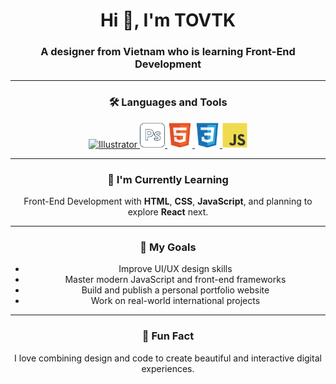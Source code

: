 <h1 align="center">Hi 👋, I'm TOVTK</h1>
<h3 align="center">A designer from Vietnam who is learning Front-End Development</h3>

---

<h3 align="center">🛠️ Languages and Tools</h3>
<p align="center">
  <a href="https://www.adobe.com/products/illustrator.html" target="_blank">
    <img src="https://www.vectorlogo.zone/logos/adobe_illustrator/adobe_illustrator-icon.svg" alt="Illustrator" width="40" height="40"/>
  </a>
  <a href="https://www.photoshop.com/en" target="_blank">
    <img src="https://raw.githubusercontent.com/devicons/devicon/master/icons/photoshop/photoshop-line.svg" alt="Photoshop" width="40" height="40"/>
  </a>
  <a href="https://developer.mozilla.org/en-US/docs/Web/HTML" target="_blank">
    <img src="https://raw.githubusercontent.com/devicons/devicon/master/icons/html5/html5-original.svg" alt="HTML5" width="40" height="40"/>
  </a>
  <a href="https://developer.mozilla.org/en-US/docs/Web/CSS" target="_blank">
    <img src="https://raw.githubusercontent.com/devicons/devicon/master/icons/css3/css3-original.svg" alt="CSS3" width="40" height="40"/>
  </a>
  <a href="https://developer.mozilla.org/en-US/docs/Web/JavaScript" target="_blank">
    <img src="https://raw.githubusercontent.com/devicons/devicon/master/icons/javascript/javascript-original.svg" alt="JavaScript" width="40" height="40"/>
  </a>
</p>

---

<h3 align="center">🚀 I'm Currently Learning</h3>
<p align="center">
  Front-End Development with <strong>HTML</strong>, <strong>CSS</strong>, <strong>JavaScript</strong>, and planning to explore <strong>React</strong> next.
</p>

---

<h3 align="center">🎯 My Goals</h3>
<ul align="center">
  <li>Improve UI/UX design skills</li>
  <li>Master modern JavaScript and front-end frameworks</li>
  <li>Build and publish a personal portfolio website</li>
  <li>Work on real-world international projects</li>
</ul>

---

<h3 align="center">📌 Fun Fact</h3>
<p align="center">
  I love combining design and code to create beautiful and interactive digital experiences.
</p>

